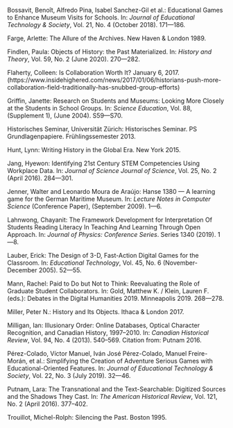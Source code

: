<p id="bossavit-et-al-2018">Bossavit, Benoît, Alfredo Pina, Isabel Sanchez-Gil et al.: Educational Games to Enhance Museum Visits for Schools. In: <em>Journal of Educational Technology & Society</em>, Vol. 21, No. 4 (October 2018). 171—186.</p> 

<p id="farge-1989">Farge, Arlette: The Allure of the Archives. New Haven & London 1989.</p>  

<p id="findlen-2020">Findlen, Paula: Objects of History: the Past Materialized. In: <em>History and Theory</em>, Vol. 59, No. 2 (June 2020). 270—282.</p>

<p id="flaherty-2017">Flaherty, Colleen: Is Collaboration Worth It? January 6, 2017. (<a>https://www.insidehighered.com/news/2017/01/06/historians-push-more-collaboration-field-traditionally-has-snubbed-group-efforts</a>)</p>

<p id="griffin-2004">Griffin, Janette: Research on Students and Museums: Looking More Closely at the Students in School Groups. In: <em>Science Education</em>, Vol. 88, (Supplement 1), (June 2004). S59—S70.</p>

<p id="historisches-seminar-2013">Historisches Seminar, Universität Zürich: Historisches Seminar. PS Grundlagenpapiere. Frühlingssemester 2013.</p>

<p id="hunt-2015">Hunt, Lynn: Writing History in the Global Era. New York 2015.</p>

<p id="jang-2016">Jang, Hyewon: Identifying 21st Century STEM Competencies Using Workplace Data. In: <em>Journal of Science Journal of Science</em>, Vol. 25, No. 2 (April 2016). 284—301.</p>

<p id="jenner-and-de-araujo-2009">Jenner, Walter and Leonardo Moura de Araújo: Hanse 1380 — A learning game for the German Maritime Museum. In: <em>Lecture Notes in Computer Science</em> (Conference Paper), (September 2009). 1—6.</p>

<p id="lahnwong-2019">Lahnwong, Chayanit: The Framework Development for Interpretation Of Students Reading Literacy In Teaching And Learning Through Open Approach. In: <em>Journal of Physics: Conference Series</em>. Series 1340 (2019). 1—8.</p>

<p id="lauber-2005">Lauber, Erick: The Design of 3-D, Fast-Action Digital Games for the Classroom. In: <em>Educational Technology</em>, Vol. 45, No. 6 (November-December 2005). 52—55.</p>

<p id="mann-2019">Mann, Rachel: Paid to Do but Not to Think: Reevaluating the Role of Graduate Student Collaborators. In: Gold, Matthew K. / Klein, Lauren F. (eds.): Debates in the Digital Humanities 2019. Minneapolis 2019. 268—278.</p>

<p id="miller-2017">Miller, Peter N.: History and Its Objects. Ithaca & London 2017.</p>

<p id="milligan-2013">Milligan, Ian: Illusionary Order: Online Databases, Optical Character Recognition, and Canadian History, 1997–2010. In: <em>Canadian Historical Review</em>, Vol. 94, No. 4 (2013). 540–569. Citation from: Putnam 2016.</p>

<p id="perez-colado-et-al-2019">Pérez-Colado, Víctor Manuel, Iván José Pérez-Colado, Manuel Freire-Morán, et al.: Simplifying the Creation of Adventure Serious Games with Educational-Oriented Features. In: <em>Journal of Educational Technology & Society</em>, Vol. 22, No. 3 (July 2019). 32—46.</p>

<p id="putnam-2016">Putnam, Lara: The Transnational and the Text-Searchable: Digitized Sources and the Shadows They Cast. In: <em>The American Historical Review</em>, Vol. 121, No. 2 (April 2016). 377–402.</p>

<p id="trouillot">Trouillot, Michel-Rolph: Silencing the Past. Boston 1995.</p>